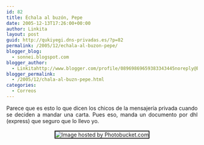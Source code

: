 ```yaml
---
id: 82
title: Échala al buzón, Pepe
date: 2005-12-13T17:26:00+00:00
author: Linkita
layout: post
guid: http://qukiyegi.dns-privadas.es/?p=82
permalink: /2005/12/echala-al-buzon-pepe/
blogger_blog:
  - sonnei.blogspot.com
blogger_author:
  - Linkitahttp://www.blogger.com/profile/08969869659383343445noreply@blogger.com
blogger_permalink:
  - /2005/12/chala-al-buzn-pepe.html
categories:
  - Correos
---
```

<div style="text-align: justify;">
  Parece que es esto lo que dicen los chicos de la mensajería privada cuando se deciden a mandar una carta. Pues eso, manda un documento por dhl (express) que seguro que lo llevo yo.
</div>

<center>
  <br /><img src="http://i7.photobucket.com/albums/y261/linkitab/dhl.jpg" alt="Image hosted by Photobucket.com" border="2" /><br />
</center>